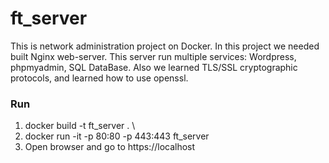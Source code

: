 # ft_server
This is network administration project on Docker. In this project we needed built Nginx web-server. This server run multiple services: Wordpress, phpmyadmin, SQL DataBase. Also we learned TLS/SSL cryptographic protocols, and learned how to use openssl.

### Run
1) docker build -t ft_server . \
2) docker run -it -p 80:80 -p 443:443 ft_server
3) Open browser and go to https://localhost

